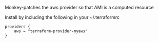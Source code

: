 Monkey-patches the aws provider so that AMI is a computed resource

Install by including the following in your ~/.terraformrc

    providers {
        aws = "terraform-provider-myaws"
    }
